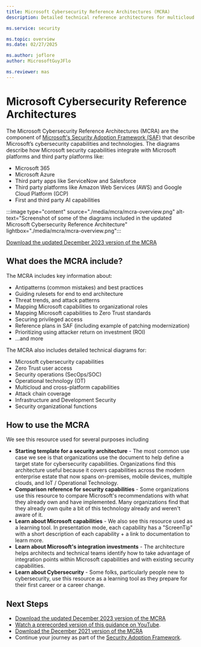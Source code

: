 ```yaml
---
title: Microsoft Cybersecurity Reference Architectures (MCRA)
description: Detailed technical reference architectures for multicloud cybersecurity including Microsoft and third party platforms

ms.service: security

ms.topic: overview
ms.date: 02/27/2025

ms.author: joflore
author: MicrosoftGuyJFlo

ms.reviewer: mas
---
```

# Microsoft Cybersecurity Reference Architectures

The Microsoft Cybersecurity Reference Architectures (MCRA) are the component of [Microsoft's Security Adoption Framework (SAF)](/security/ciso-workshop/adoption) that describe Microsoft’s cybersecurity capabilities and technologies. The diagrams describe how Microsoft security capabilities integrate with Microsoft platforms and third party platforms like:

- Microsoft 365
- Microsoft Azure
- Third party apps like ServiceNow and Salesforce
- Third party platforms like Amazon Web Services (AWS) and Google Cloud Platform (GCP)
- First and third party AI capabilities

:::image type="content" source="./media/mcra/mcra-overview.png" alt-text="Screenshot of some of the diagrams included in the updated Microsoft Cybersecurity Reference Architecture" lightbox="./media/mcra/mcra-overview.png":::

[Download the updated December 2023 version of the MCRA](https://github.com/MicrosoftDocs/security/blob/main/Downloads/mcra-december-2023.pptx?raw=true)

## What does the MCRA include?

The MCRA includes key information about:

- Antipatterns (common mistakes) and best practices
- Guiding rulesets for end to end architecture
- Threat trends, and attack patterns
- Mapping Microsoft capabilities to organizational roles
- Mapping Microsoft capabilities to Zero Trust standards
- Securing privileged access
- Reference plans in SAF (including example of patching modernization)
- Prioritizing using attacker return on investment (ROI)
- ...and more

The MCRA also includes detailed technical diagrams for:

- Microsoft cybersecurity capabilities
- Zero Trust user access
- Security operations (SecOps/SOC)
- Operational technology (OT)
- Multicloud and cross-platform capabilities
- Attack chain coverage
- Infrastructure and Development Security
- Security organizational functions

## How to use the MCRA

We see this resource used for several purposes including

- **Starting template for a security architecture** - The most common use case we see is that organizations use the document to help define a target state for cybersecurity capabilities.
Organizations find this architecture useful because it covers capabilities across the modern enterprise estate that now spans on-premises, mobile devices, multiple clouds, and IoT / Operational Technology.
- **Comparison reference for security capabilities** - Some organizations use this resource to compare Microsoft's recommendations with what they already own and have implemented. Many organizations find that they already own quite a bit of this technology already and weren't aware of it.
- **Learn about Microsoft capabilities** - We also see this resource used as a learning tool. In presentation mode, each capability has a "ScreenTip" with a short description of each capability + a link to documentation to learn more.
- **Learn about Microsoft's integration investments** - The architecture helps architects and technical teams identify how to take advantage of integration points within Microsoft capabilities and with existing security capabilities.
- **Learn about Cybersecurity** - Some folks, particularly people new to cybersecurity, use this resource as a learning tool as they prepare for their first career or a career change.

## Next Steps

- [Download the updated December 2023 version of the MCRA](https://github.com/MicrosoftDocs/security/blob/main/Downloads/mcra-december-2023.pptx?raw=true)
- [Watch a prerecorded version of this guidance on YouTube](https://youtu.be/6iYxNm3TOiI?si=jOU3TScxup7pWDj0).
- [Download the December 2021 version of the MCRA](https://github.com/MicrosoftDocs/security/blob/main/Downloads/mcra-december-2021.pptx?raw=true)
- Continue your journey as part of the [Security Adoption Framework](/security/ciso-workshop/adoption).
